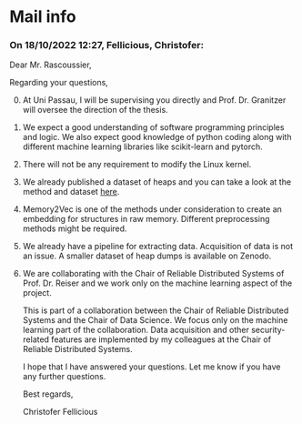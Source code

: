 # Mail info

### On 18/10/2022 12:27, Fellicious, Christofer:

Dear Mr. Rascoussier,

Regarding your questions,

0. At Uni Passau, I will be supervising you directly and Prof. Dr. Granitzer will oversee the direction of the
   thesis.
1. We expect a good understanding of software programming principles and logic. We also expect good knowledge of python coding along with different machine learning libraries like scikit-learn and pytorch.
2. There will not be any requirement to modify the Linux kernel.
3. We already published a dataset of heaps and you can take a look at the method and dataset [here](https://arxiv.org/pdf/2209.05243.pdf).
4. Memory2Vec is one of the methods under consideration to create an embedding for structures in raw memory. Different preprocessing methods might be required.
5. We already have a pipeline for extracting data. Acquisition of data is not an issue. A smaller dataset of
   heap dumps is available on Zenodo.
6. We are collaborating with the Chair of Reliable Distributed Systems of Prof. Dr. Reiser and we work only
   on the machine learning aspect of the project.

   This is part of a collaboration between the Chair of Reliable Distributed Systems and the Chair of
   Data Science. We focus only on the machine learning part of the collaboration. Data acquisition and other security-related features are implemented by my colleagues at the Chair of Reliable Distributed Systems.

   I hope that I have answered your questions. Let me know if you have any further questions.

   Best regards,

   Christofer Fellicious
